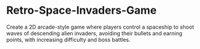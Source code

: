 # Retro-Space-Invaders-Game
Create a 2D arcade-style game where players control a spaceship to shoot waves of descending alien invaders, avoiding their bullets and earning points, with increasing difficulty and boss battles.
